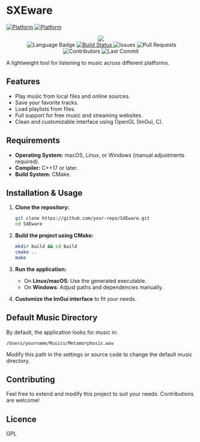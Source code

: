 # SXEware
[![Platform](https://img.shields.io/badge/Platform-MacOS-blue.svg)](https://developer.apple.com/MacOS/)
[![Platform](https://img.shields.io/badge/Platform-Linux-blue.svg)](https://www.linux.org/)


<p align="center">
    <a href="https://github.com/IvanKoskov/SXEware/blob/main/LICENSE">
        <img src="https://img.shields.io/github/license/IvanKoskov/SXEware?style=for-the-badge">
    </a>
    </br>
    <img src="https://img.shields.io/depfu/dependencies/github/IvanKoskov/SXEware?style=for-the-badge" alt="">
    <img src="https://img.shields.io/github/languages/top/IvanKoskov/SXEware?style=for-the-badge" alt="Language Badge">
    <a href="https://github.com/IvanKoskov/Shellman/actions">
        <img src="https://img.shields.io/github/workflow/status/IvanKoskov/Shellman/CI?style=for-the-badge" alt="Build Status">
    </a>
    <img src="https://img.shields.io/github/issues/IvanKoskov/SXEware?style=for-the-badge" alt="Issues">
    <img src="https://img.shields.io/github/issues-pr/IvanKoskov/SXEware?style=for-the-badge" alt="Pull Requests">
    <img src="https://img.shields.io/github/contributors/IvanKoskov/SXEware?style=for-the-badge" alt="Contributors">
    <img src="https://img.shields.io/github/last-commit/IvanKoskov/SXEware?style=for-the-badge" alt="Last Commit">
</p>



A lightweight tool for listening to music across different platforms.

## Features
- Play music from local files and online sources.
- Save your favorite tracks.
- Load playlists from files.
- Full support for free music and streaming websites.
- Clean and customizable interface using OpenGL (ImGui, C).

## Requirements
- **Operating System:** macOS, Linux, or Windows (manual adjustments required).
- **Compiler:** C++17 or later.
- **Build System:** CMake.

## Installation & Usage
1. **Clone the repository:**  
   ```sh
   git clone https://github.com/your-repo/SXEware.git
   cd SXEware
   ```
2. **Build the project using CMake:**  
   ```sh
   mkdir build && cd build
   cmake ..
   make
   ```
3. **Run the application:**  
   - On **Linux/macOS**: Use the generated executable.
   - On **Windows**: Adjust paths and dependencies manually.

4. **Customize the ImGui interface** to fit your needs.

## Default Music Directory
By default, the application looks for music in:
```
/Users/yourname/Musics/Metamorphosis.wav
```
Modify this path in the settings or source code to change the default music directory.

## Contributing
Feel free to extend and modify this project to suit your needs. Contributions are welcome!

## Licence
GPL

